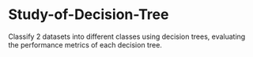 # Study-of-Decision-Tree
Classify 2 datasets into different classes using decision trees, evaluating the performance metrics of each decision tree. 
